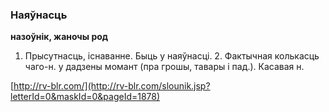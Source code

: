 ### Наяўнасць
**назоўнік, жаночы род**

1. Прысутнасць, існаванне. Быць у наяўнасці. 2. Фактычная колькасць чаго-н. у дадзены момант (пра грошы, тавары і пад.). Касавая н.

<a rel="author">[http://rv-blr.com/](http://rv-blr.com/slounik.jsp?letterId=0&maskId=0&pageId=1878)</a>
